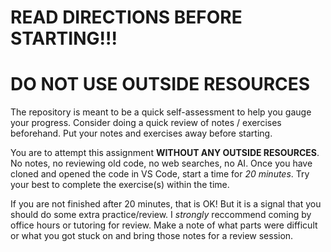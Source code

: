 # READ DIRECTIONS BEFORE STARTING!!!
# DO NOT USE OUTSIDE RESOURCES

The repository is meant to be a quick self-assessment to help you gauge your progress. Consider doing a quick review of notes / exercises beforehand. Put your notes and exercises away before starting.

You are to attempt this assignment **WITHOUT ANY OUTSIDE RESOURCES**. No notes, no reviewing old code, no web searches, no AI. Once you have cloned and opened the code in VS Code, start a time for *20 minutes*. Try your best to complete the exercise(s) within the time.

If you are not finished after 20 minutes, that is OK! But it is a signal that you should do some extra practice/review. I *strongly* reccommend coming by office hours or tutoring for review. Make a note of what parts were difficult or what you got stuck on and bring those notes for a review session.
